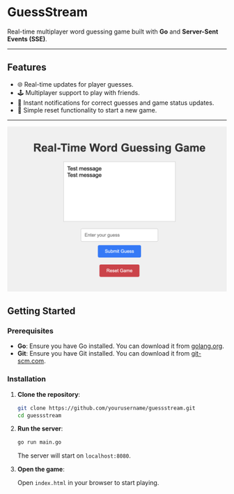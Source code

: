 # **GuessStream**

Real-time multiplayer word guessing game built with **Go** and **Server-Sent Events (SSE)**.

---

## **Features**

- 🌐 Real-time updates for player guesses.
- 🕹️ Multiplayer support to play with friends.
- 🎉 Instant notifications for correct guesses and game status updates.
- 🔄 Simple reset functionality to start a new game.

---

![Progress](./Progress.png)

## **Getting Started**

### Prerequisites

- **Go**: Ensure you have Go installed. You can download it from [golang.org](https://golang.org/dl/).
- **Git**: Ensure you have Git installed. You can download it from [git-scm.com](https://git-scm.com/).

### Installation

1. **Clone the repository**:

   ```sh
   git clone https://github.com/yourusername/guessstream.git
   cd guessstream
   ```

2. **Run the server**:

   ```sh
   go run main.go
   ```

   The server will start on `localhost:8080`.

3. **Open the game**:

   Open `index.html` in your browser to start playing.
